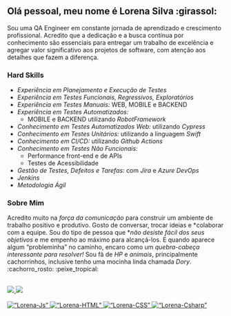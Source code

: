 ## Olá pessoal, meu nome é Lorena Silva :girassol:<br>
Sou uma QA Engineer em constante jornada de aprendizado e crescimento profissional. Acredito que a dedicação e a busca contínua por conhecimento são essenciais para entregar um trabalho de excelência e agregar valor significativo aos projetos de software, com atenção aos detalhes que fazem a diferença.<br>
### Hard Skills
* *Experiência em Planejamento e Execução de Testes*
* *Experiência em Testes Funcionais, Regressivos, Exploratórios*
* *Experiência em Testes Manuais:* WEB, MOBILE e BACKEND
* *Experiência em Testes Automatizados:*
    * MOBILE e BACKEND utilizando *RobotFramework*
* *Conhecimento em Testes Automatizados Web:* utilizando *Cypress*
* *Conhecimento em Testes Unitários:* utilizando a linguagem *Swift*
* *Conhecimento em CI/CD:* utilizando *Github Actions*
* *Conhecimento em Testes Não Funcionais:*
    * Performance front-end e de APIs
    * Testes de Acessibilidade
* *Gestão de Testes, Defeitos e Tarefas:* com *Jira* e *Azure DevOps*
* *Jenkins*
* *Metodologia Ágil*
### Sobre Mim
Acredito muito na *força da comunicação* para construir um ambiente de trabalho positivo e produtivo. Gosto de conversar, trocar ideias e *colaborar com a equipe. Sou do tipo de pessoa que **não desiste fácil dos seus objetivos* e me empenho ao máximo para alcançá-los. E quando aparece algum “probleminha” no caminho, encaro como um *quebra-cabeça interessante para resolver!*
Sou fã de *HP* e *animais*, principalmente cachorrinhos, inclusive tenho uma mocinha linda chamada _Dory_. :cachorro_rosto: :peixe_tropical: <br><br>
   <div>
  <a href=“https://github.com/Lorenaasilva”>
  <img height=“160em” src=“https://github-readme-stats.vercel.app/api?username=Lorenaasilva&show_icons=true&theme=nightowl&include_all_commits=true&count_private=true”/>
  <img height=“160em” src=“https://github-readme-stats.vercel.app/api/top-langs/?username=Lorenaasilva&layout=compact&langs_count=16&theme=nightowl”/>
<div>
  <br>
<div style=“display: inline_block”>
  <img align=“center” alt=“Lorena-Js” height=“40" width=“50” src=“https://raw.githubusercontent.com/devicons/devicon/master/icons/javascript/javascript-plain.svg”>
  <img align=“center” alt=“Lorena-HTML” height=“40” width=“50" src=“https://raw.githubusercontent.com/devicons/devicon/master/icons/html5/html5-original.svg”>
  <img align=“center” alt=“Lorena-CSS” height=“40" width=“50” src=“https://raw.githubusercontent.com/devicons/devicon/master/icons/css3/css3-original.svg”>
  <img align=“center” alt=“Lorena-Csharp” height=“40” width=“50" src=“https://raw.githubusercontent.com/devicons/devicon/master/icons/csharp/csharp-original.svg”>
</div>
